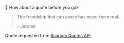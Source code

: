 📣 How about a quote before you go?

> The friendship that can cease has never been real.
>
> <p>- Jerome</p>

Quote requested from [Random Quotes API](https://github.com/lukePeavey/quotable)
